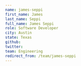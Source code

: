 ```yaml
---
name: james-seppi
first_name: James
last_name: Seppi
full_name: James Seppi
role: Software Developer
city: Austin
state: Texas
github: 
twitter: 
team: Engineering
redirect_from: /team/james-seppi
---
```

